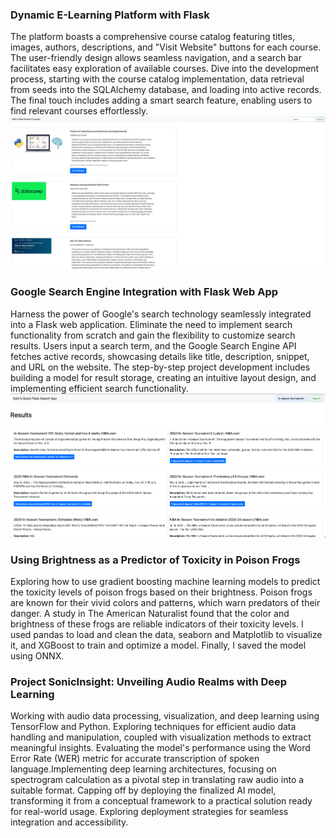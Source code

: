 ### Dynamic E-Learning Platform with Flask
The platform boasts a comprehensive course catalog featuring titles, images, authors, descriptions, and "Visit Website" buttons for each course. The user-friendly design allows seamless navigation, and a search bar facilitates easy exploration of available courses. Dive into the development process, starting with the course catalog implementation, data retrieval from seeds into the SQLAlchemy database, and loading into active records. The final touch includes adding a smart search feature, enabling users to find relevant courses effortlessly.
![Sath's ELearning Page](elearning-courses-flask-app/example.png)

### Google Search Engine Integration with Flask Web App
Harness the power of Google's search technology seamlessly integrated into a Flask web application. Eliminate the need to implement search functionality from scratch and gain the flexibility to customize search results. Users input a search term, and the Google Search Engine API fetches active records, showcasing details like title, description, snippet, and URL on the website. The step-by-step project development includes building a model for result storage, creating an intuitive layout design, and implementing efficient search functionality.
![Sath's Quick Search Engine](Google-Search-Api-Flask-App/example.png)

### Using Brightness as a Predictor of Toxicity in Poison Frogs
Exploring how to use gradient boosting machine learning models to predict the toxicity levels of poison frogs based on their brightness. Poison frogs are known for their vivid colors and patterns, which warn predators of their danger. A study in The American Naturalist found that the color and brightness of these frogs are reliable indicators of their toxicity levels. I used pandas to load and clean the data, seaborn and Matplotlib to visualize it, and XGBoost to train and optimize a model. Finally, I saved the model using ONNX.

### Project SonicInsight: Unveiling Audio Realms with Deep Learning
Working with audio data processing, visualization, and deep learning using TensorFlow and Python. Exploring techniques for efficient audio data handling and manipulation, coupled with visualization methods to extract meaningful insights. Evaluating the model's performance using the Word Error Rate (WER) metric for accurate transcription of spoken language.Implementing deep learning architectures, focusing on spectrogram calculation as a pivotal step in translating raw audio into a suitable format. Capping off by deploying the finalized AI model, transforming it from a conceptual framework to a practical solution ready for real-world usage. Exploring deployment strategies for seamless integration and accessibility. 
